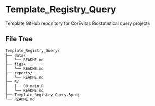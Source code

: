 # Template_Registry_Query
Template GitHub repository for CorEvitas Biostatistical query projects

## File Tree  

```
Template_Registry_Query/
├── data/
│   └── README.md
├── figs/
│   └── README.md
├── reports/
│   └── README.md
├── R/
│   ├── 00_main.R
│   └── README.md
├── Template_Registry_Query.Rproj
└── README.md
```
